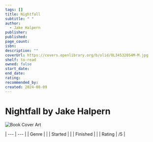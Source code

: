 ```yaml
---
tags: []
title: Nightfall
subtitle: " "
author:
  - Jake Halpern
publisher: 
published: 
page_count: 
isbn: 
description: ""
coverUrl: https://covers.openlibrary.org/b/olid/OL34532054M-M.jpg
shelf: to-read
owned: false
start_date: 
end_date: 
rating: 
recommended_by: 
created: 2024-08-09
---
```


# Nightfall by Jake Halpern

![Book Cover Art](https://covers.openlibrary.org/b/olid/OL34532054M-M.jpg)


| --- | --- |
| Genre |  |
| Started |  |
| Finished |  |
| Rating | /5 |

